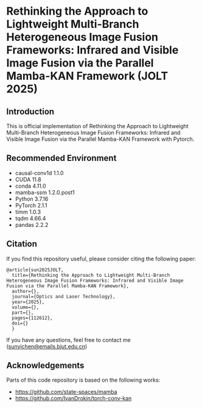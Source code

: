 # Rethinking the Approach to Lightweight Multi-Branch Heterogeneous Image Fusion Frameworks: Infrared and Visible Image Fusion via the Parallel Mamba-KAN Framework (JOLT 2025)


## Introduction

This is official implementation of Rethinking the Approach to Lightweight Multi-Branch Heterogeneous Image Fusion Frameworks: Infrared and Visible Image Fusion via the Parallel Mamba-KAN Framework with Pytorch.


## Recommended Environment
 * causal-conv1d 1.1.0
 * CUDA 11.8
 * conda 4.11.0
 * mamba-ssm 1.2.0.post1
 * Python 3.7.16
 * PyTorch 2.1.1
 * timm 1.0.3
 * tqdm 4.66.4
 * pandas 2.2.2


## Citation

If you find this repository useful, please consider citing the following paper:

```
@article{sun2025JOLT,
  title={Rethinking the Approach to Lightweight Multi-Branch Heterogeneous Image Fusion Frameworks: Infrared and Visible Image Fusion via the Parallel Mamba-KAN Framework},
  author={},
  journal={Optics and Laser Technology},
  year={2025},
  volume={},
  part={},
  pages={112612},
  doi={}
  }  
```


If you have any questions, feel free to contact me (sunyichen@emails.bjut.edu.cn)


## Acknowledgements

Parts of this code repository is based on the following works:

 * https://github.com/state-spaces/mamba
 * https://github.com/IvanDrokin/torch-conv-kan
